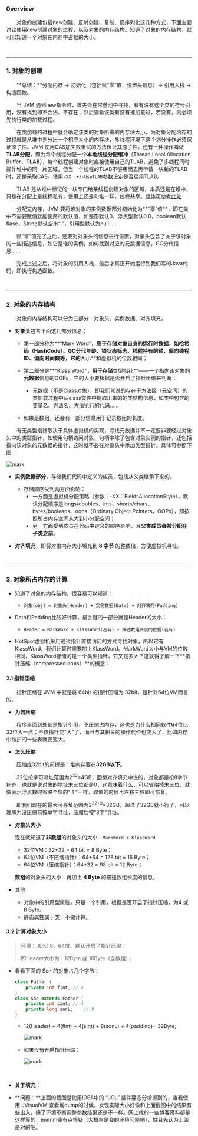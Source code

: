 ### 0verview

　　对象的创建包括new创建、反射创建、复制、反序列化这几种方式，下面主要讨论使用new创建对象的过程，以及对象的内存结构。知道了对象的内存结构，就可以知道一个对象在内存中占据的大小。

<br>

---

### 1. 对象的创建

　　**总结：**分配内存 → 初始化（包括赋“零”值，设置头信息）→ 引用入栈 → 构造函数。

　　当 JVM 遇到new指令时，首先会在常量池中寻找，看有没有这个类的符号引用，没有找到即不合法、不存在；然后查看该类有没有被加载过，若没有，则必须先执行类的加载过程。

　　在类加载的过程中就会确定该类的对象所需的内存块大小，为对象分配内存的过程就是从堆中划分出一个相应大小的内存块，多线程环境下这个划分操作必须保证原子性。JVM 使用CAS加失败重试的方法保证其原子性。还有一种操作叫做**TLAB分配**，即为每个线程分配一个**本地线程分配缓冲**（Thread Local Allocation Buffer，**TLAB**），每个线程创建对象时直接使用自己的TLAB，避免了多线程同时操作堆中的同一片区域，但当一个线程的TLAB不够用而去再申请一块新的TLAB时，还是采取CAS。使用`-XX: +/-UseTLAB`参数设定是否启用TLAB。

　　TLAB 是从堆中标记的一块专门给某线程创建对象的区域，本质还是在堆中，只是在分配上是线程私有，使用上还是和堆一样，线程共享。[具体可参考此处](https://www.zhihu.com/question/56538259)

　　分配完内存，JVM 要将该对象的实例数据部分初始化为**“零”值**，即在类中不需要赋值就能使用的默认值，如整形默认0，浮点型默认0.0，boolean默认flase，String默认空串“ ”，引用型默认为null……

　　赋“零”值完了之后，还要对对象头的信息进行设置，对象头包含了关于该对象的一些描述信息，如它是谁的实例，如何找到对应的元数据信息，GC分代信息……

　　完成上述之后，将对象的引用入栈，最后才真正开始运行到我们写的Java代码，即执行构造函数。

<br>

---

### 2. 对象的内存结构

　　对象的内存结构可以分为三部分：对象头、实例数据、对齐填充。

- **对象头**包含下面这几部分信息：

  - 第一部分称为**“Mark Word”**，用于存储对象自身的运行时数据，如哈希码（HashCode）、GC分代年龄、锁状态标志、线程持有的锁、偏向线程ID、偏向时间戳等，它的**大小**和虚拟机的位数相同；

  - 第二部分是**"Klass Word"**，用于存储**类型指针**——一个指向该对象的**元数据**信息的OOPs，它的大小要根据是否开启了指针压缩来判断；
    - 元数据（不是Class对象），即我们常说的存在于方法区（元空间）的类加载过程中从class文件中提取出来的的类结构信息，如类中包含的变量名、方法名、方法执行的代码……
  - 如果是数组，还会有一部分信息用于记录数组的长度。

　　有无类型指针取决于具体虚拟机的实现，寻找元数据并不一定要非要经过对象头中的类型指针，如使用句柄访问对象，句柄中除了包含对象实例的指针，还包括指向该对象的元数据的指针，这时就不必在对象头中添加类型指针。具体可参照下图：

![mark](D:/OneDrive/_mine/docsify/_img/XLVpUVIx2gK6.png)

- **实例数据部分**，存储我们代码中定义的成员，包括从父类继承下来的。
  - 存储顺序受到两方面影响：
    - 一方面是虚拟机分配策略（参数：-XX：FieldsAllocationStyle），默认分配顺序是longs/doubles、ints、shorts/chars、bytes/booleans、oops（Ordinary
      Object Pointers，OOPs），即按照所占内存空间从大到小分配空间；
    - 另一方面受到成员在代码中定义的顺序影响，且**父类成员会被分配在子类之前**。

- **对齐填充**，即将对象内存大小填充到 **8 字节** 的整数倍，方便虚拟机寻址。

<br>

---

### 3. 对象所占内存的计算

- 知道了对象的内存结构，很容易可以知道：
  - `对象(obj) = 对象头(Header) + 实例数据(Data) + 对齐填充(Padding)`

- Data和Padding比较好计算，最关键的一部分就是Header的大小：
  - `Header = MarkWord + KlassWord(若有) + 描述数组长度的数据(若有)`

- HotSpot虚拟机采用通过指针直接访问的方式寻找对象，所以它有KlassWord，我们计算时需要加上KlassWord。MarkWord大小与VM的位数相同，KlassWord存储的是一个类型指针，它又是多大？这就得了解一下**指针压缩（compressed oops）**的概念：

#### 3.1 指针压缩

　　指针压缩在 JVM 中就是将 64bit 的指针压缩为 32bit，是针对64位VM而言的。

- **为何压缩**

　　程序里面到处都是指针引用，不压缩占内存，这也是为什么相同软件64位比32位大一点；不仅指针变"大"了，而且与其相关的操作代价也变大了，比如内存中维护的一些表就要变大。

- **怎么压缩**

　　压缩成32bit的前提是：堆内存要在**32GB以下**。

　　32位按字可寻址范围为2<sup>32</sup>=4GB，回想对齐填充中说的，对象都是按8字节补齐，也就是说对象的地址末三位都是0，这意味着什么，可以省略掉末三位，就像表示浮点数时省略个位的“ 1 ”一样，取值的时候再左移三位即可恢复。

　　即我们现在的最大可寻址范围为2<sup>32+3</sup>=32GB，超过了32GB就不行了，可以理解为没压缩前按单字寻址，压缩后按“8字”寻址。

- **对象头大小**

  现在就知道了**非数组**的对象头的大小：`MarkWord + KlassWord`

  - 32位VM：32+32 = 64 bit = 8 Byte；
  - 64位VM（不压缩指针）：64+64 = 128 bit = 16 Byte；
  - 64位VM（压缩指针）：64+32 = 98 bit = 12 Byte；

  **数组**的对象头的大小：再加上 **4 Byte** 的描述数组长度的信息。

- 其他
  - 对象中的引用型属性，只是一个引用，根据是否开启了指针压缩，为4 或 8 Byte。
  - 静态属性属于类，不做计算。

#### 3.2 计算对象大小

> 环境：JDK1.8、64位、默认开启了指针压缩；
>
> 即Header大小为：12Byte 或 16Byte（含数组）；

- 看看下面的 Son 的对象占几个字节：

  ```java
  class Father {
      private int fInt;	// 4
  }
  class Son extends Father {
      private int sInt;	// 4
      private long sonL;	// 8
  }
  ```

  - 12(Header) + 4(fInt) + 4(sInt) + 8(sonL) + 4(padding)= 32Byte;

    ![mark](D:/OneDrive/_mine/docsify/_img/wHQhWV8F1yo8.png)

  - 如果没有开启指针压缩：

    ![mark](D:/OneDrive/_mine/docsify/_img/48ybJJWCseF3.png)

<br>

- **关于填充：**

- **问题：**上面的截图是使用IDEA中的 “JOL” 插件静态分析得到的，当我使用 JVisualVM 查看堆dump的时候，发现实际大小好像和上面截图中的结果有些出入，换了环境不断调整参数结果还是不一样。网上找的一些博客资料都是这样算的，emmm我有点怀疑（大概率是我的环境问题吧），姑且先认为上面是对的吧。